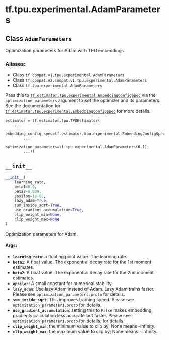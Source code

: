 <div itemscope itemtype="http://developers.google.com/ReferenceObject">
<meta itemprop="name" content="tf.tpu.experimental.AdamParameters" />
<meta itemprop="path" content="Stable" />
<meta itemprop="property" content="__init__"/>
</div>

# tf.tpu.experimental.AdamParameters

## Class `AdamParameters`

Optimization parameters for Adam with TPU embeddings.



### Aliases:

* Class `tf.compat.v1.tpu.experimental.AdamParameters`
* Class `tf.compat.v2.compat.v1.tpu.experimental.AdamParameters`
* Class `tf.tpu.experimental.AdamParameters`

<!-- Placeholder for "Used in" -->

Pass this to <a href="../../../tf/estimator/tpu/experimental/EmbeddingConfigSpec.md"><code>tf.estimator.tpu.experimental.EmbeddingConfigSpec</code></a> via the
`optimization_parameters` argument to set the optimizer and its parameters.
See the documentation for <a href="../../../tf/estimator/tpu/experimental/EmbeddingConfigSpec.md"><code>tf.estimator.tpu.experimental.EmbeddingConfigSpec</code></a>
for more details.

```
estimator = tf.estimator.tpu.TPUEstimator(
    ...
    embedding_config_spec=tf.estimator.tpu.experimental.EmbeddingConfigSpec(
        ...
        optimization_parameters=tf.tpu.experimental.AdamParameters(0.1),
        ...))
```

<h2 id="__init__"><code>__init__</code></h2>

``` python
__init__(
    learning_rate,
    beta1=0.9,
    beta2=0.999,
    epsilon=1e-08,
    lazy_adam=True,
    sum_inside_sqrt=True,
    use_gradient_accumulation=True,
    clip_weight_min=None,
    clip_weight_max=None
)
```

Optimization parameters for Adam.


#### Args:


* <b>`learning_rate`</b>: a floating point value. The learning rate.
* <b>`beta1`</b>: A float value.
  The exponential decay rate for the 1st moment estimates.
* <b>`beta2`</b>: A float value.
  The exponential decay rate for the 2nd moment estimates.
* <b>`epsilon`</b>: A small constant for numerical stability.
* <b>`lazy_adam`</b>: Use lazy Adam instead of Adam. Lazy Adam trains faster.
  Please see `optimization_parameters.proto` for details.
* <b>`sum_inside_sqrt`</b>: This improves training speed. Please see
  `optimization_parameters.proto` for details.
* <b>`use_gradient_accumulation`</b>: setting this to `False` makes embedding
  gradients calculation less accurate but faster. Please see
  `optimization_parameters.proto` for details.
  for details.
* <b>`clip_weight_min`</b>: the minimum value to clip by; None means -infinity.
* <b>`clip_weight_max`</b>: the maximum value to clip by; None means +infinity.




